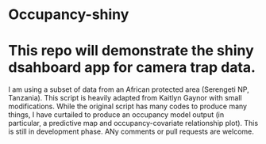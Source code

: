 # Occupancy-shiny

# This repo will demonstrate the shiny dsahboard app for camera trap data.

I am using a subset of data from an African protected area (Serengeti NP, Tanzania). This script is heavily adapted from Kaitlyn Gaynor with small modifications. While the original script has many codes to produce many things, I have curtailed to produce an occupancy model output (in particular, a predictive map and occupancy-covariate relationship plot). This is still in development phase. ANy comments or pull requests are welcome.

